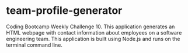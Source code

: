 # team-profile-generator
Coding Bootcamp Weekly Challenge 10. This application generates an HTML webpage with contact information about employees on a software engineering team. This application is built using Node.js and runs on the terminal command line.
